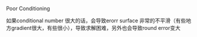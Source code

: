 Poor Conditioning

如果conditional number 很大的话，会导致erorr surface 非常的不平滑（有些地方gradient很大，有些很小），导致求解困难，另外也会导致round error变大